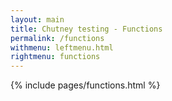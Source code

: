 ```yaml
---
layout: main
title: Chutney testing - Functions
permalink: /functions
withmenu: leftmenu.html
rightmenu: functions
---
```

{% include pages/functions.html %}